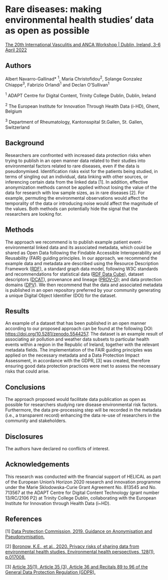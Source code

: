 # Rare diseases: making environmental health studies’ data as open as possible
[The 20th International Vasculitis and ANCA Workshop | Dublin, Ireland, 3-6 April 2022](https://vasculitis2022.org/)
## Authors
Albert Navarro-Gallinad* <sup>1</sup>, Maria Christofidou<sup>2</sup>, Solange Gonzalez Chiappe<sup>3</sup>, Fabrizio Orlandi<sup>1</sup> and Declan O’Sullivan<sup>1</sup>

<sup>1</sup> ADAPT Centre for Digital Content, Trinity College Dublin, Dublin, Ireland

<sup>2</sup> The European Institute for Innovation Through Health Data (i-HD), Ghent, Belgium

<sup>3</sup> Department of Rheumatology, Kantonsspital St.Gallen, St. Gallen, Switzerland

## Background
Researchers are confronted with increased data protection risks when trying to publish in an open manner data related to their studies into environmental factors related to rare diseases, even if the data is pseudonymised. Identification risks exist for the patients being studied, in terms of singling out an individual, data linking with other sources, or inferencing certain data from the linked data [1]. In addition, effective anonymization methods cannot be applied without losing the value of the data for research with low sample sizes, as in rare diseases [2]. For example, permuting the environmental observations would affect the temporality of the data or introducing noise would affect the magnitude of the values. Both methods can potentially hide the signal that the researchers are looking for.

## Methods
The approach we recommend is to publish example patient event-environmental linked data and its associated metadata, which could be shared as Open Data following the Findable Accessible Interoperability and Reusability (FAIR) guiding principles. In our approach, we recommend the example data and metadata are described using the Resource Description Framework ([RDF](https://www.w3.org/TR/1999/REC-rdf-syntax-19990222/)), a standard graph data model, following W3C standards and recommendations for statistical data ([RDF Data Cube](https://www.w3.org/TR/vocab-data-cube/)), dataset descriptors ([DCAT](https://www.w3.org/TR/vocab-dcat-2/)), provenance and lineage ([PROV-O](https://www.w3.org/TR/prov-o/)); and data protection domains ([DPV](https://w3c.github.io/dpv/dpv/)). We then recommend that the data and associated metadata is published in an open repository preferred by your community generating a unique Digital Object Identifier (DOI) for the dataset.

## Results
An example of a dataset that has been published in an open manner according to our proposed approach can be found at the following DOI: https://doi.org/10.5281/zenodo.5544257. The dataset is an example result of associating air pollution and weather data subsets to particular health events within a region in the Republic of Ireland, together with the relevant metadata fields. The implementation of the FAIR guiding principles was applied on the necessary metadata and a Data Protection Impact Assessment, in accordance with the GDPR, [3] was created, therefore ensuring good data protection practices were met to assess the necessary risks that could arise.

## Conclusions
The approach proposed would facilitate data publication as open as possible for researchers studying rare disease environmental risk factors. Furthermore, the data pre-processing step will be recorded in the metadata (i.e., a transparent record) enhancing the data re-use of researchers in the community and stakeholders.

## Disclosures
The authors have declared no conflicts of interest.

## Acknowledgements
This research was conducted with the financial support of HELICAL as part of the European Union’s Horizon 2020 research and innovation programme under the Marie Sklodowska-Curie Grant Agreement No. 813545 and No. 713567 at the ADAPT Centre for Digital Content Technology (grant number 13/RC/2106 P2) at Trinity College Dublin, collaborating with the European Institute for Innovation through Health Data (i~HD).

## References
[1] [Data Protection Commission, 2019. Guidance on Anonymisation and Pseudonymisation.](https://www.dataprotection.ie/sites/default/files/uploads/2020-09/190614%20Anonymisation%20and%20Pseudonymisation.pdf)

[2] [Boronow, K.E., et al., 2020. Privacy risks of sharing data from environmental health studies. Environmental health perspectives, 128(1), p.017008.](https://doi.org/10.1289/EHP4817)

[3] [Article 35(1), Article 35 (3), Article 36 and Recitals 89 to 96 of the General Data Protection Regulation (GDPR).](https://gdpr-info.eu/art-35-gdpr/)
